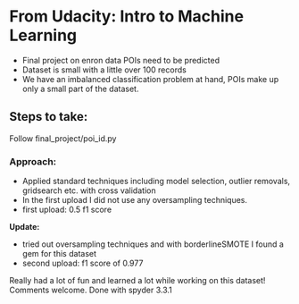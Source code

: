 # From Udacity: Intro to Machine Learning
* Final project on enron data POIs need to be predicted 
* Dataset is small with a little over 100 records
* We have an imbalanced classification problem at hand, POIs make up only a small part of the dataset.

## Steps to take:
Follow final_project/poi_id.py 

### Approach:
* Applied standard techniques including model selection, outlier removals, gridsearch etc. with cross validation
* In the first upload I did not use any oversampling techniques. 
* first upload: 0.5 f1 score

**Update:** 
* tried out oversampling techniques and with borderlineSMOTE I found a gem for this dataset
* second upload: f1 score of 0.977 

Really had a lot of fun and learned a lot while working on this dataset! Comments welcome. 
Done with spyder 3.3.1
